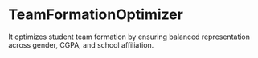 # TeamFormationOptimizer
 It optimizes student team formation by ensuring balanced representation across gender, CGPA, and school affiliation.

